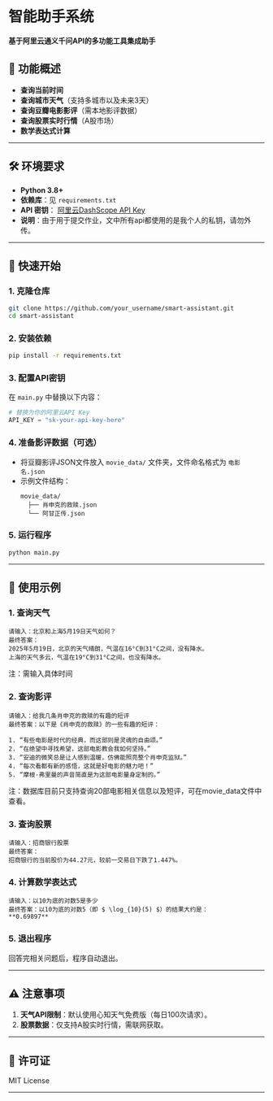 # **智能助手系统**  
**基于阿里云通义千问API的多功能工具集成助手**  

## **📌 功能概述**  
- **查询当前时间**  
- **查询城市天气**（支持多城市以及未来3天）  
- **查询豆瓣电影影评**（需本地影评数据）  
- **查询股票实时行情**（A股市场）  
- **数学表达式计算**  

---

## **🛠️ 环境要求**  
- **Python 3.8+**  
- **依赖库**：见 `requirements.txt`  
- **API 密钥**： [阿里云DashScope API Key](https://help.aliyun.com/zh/dashscope/) 
- **说明**：由于用于提交作业，文中所有api都使用的是我个人的私钥，请勿外传。
---

## **🚀 快速开始**  

### **1. 克隆仓库**  
```bash
git clone https://github.com/your_username/smart-assistant.git
cd smart-assistant
```

### **2. 安装依赖**  
```bash
pip install -r requirements.txt
```

### **3. 配置API密钥**  
在 `main.py` 中替换以下内容：  
```python
# 替换为你的阿里云API Key
API_KEY = "sk-your-api-key-here"
```

### **4. 准备影评数据（可选）**  
- 将豆瓣影评JSON文件放入 `movie_data/` 文件夹，文件命名格式为 `电影名.json`  
- 示例文件结构：  
  ```
  movie_data/
    ├── 肖申克的救赎.json
    └── 阿甘正传.json
  ```

### **5. 运行程序**  
```bash
python main.py
```

---

## **🎯 使用示例**  

### **1. 查询天气**  
```
请输入：北京和上海5月19日天气如何？
最终答案：
2025年5月19日，北京的天气晴朗，气温在16°C到31°C之间，没有降水。
上海的天气多云，气温在19°C到31°C之间，也没有降水。
```
注：需输入具体时间

### **2. 查询影评**  
```
请输入：给我几条肖申克的救赎的有趣的短评
最终答案：以下是《肖申克的救赎》的一些有趣的短评：

1. “有些电影是时代的经典，而这部则是灵魂的自由颂。”
2. “在绝望中寻找希望，这部电影教会我如何坚持。”
3. “安迪的微笑总是让人感到温暖，仿佛能照亮整个肖申克监狱。”
4. “每次看都有新的感悟，这就是好电影的魅力吧！”
5. “摩根·弗里曼的声音简直是为这部电影量身定制的。”
```
注：数据库目前只支持查询20部电影相关信息以及短评，可在movie_data文件中查看。

### **3. 查询股票**  
```
请输入：招商银行股票
最终答案：
招商银行的当前股价为44.27元，较前一交易日下跌了1.447%。
```

### **4. 计算数学表达式**  
```
请输入：以10为底的对数5是多少
最终答案：以10为底的对数5（即 $ \log_{10}(5) $）的结果大约是：
**0.69897**
```

### **5. 退出程序**  
回答完相关问题后，程序自动退出。

---

## **⚠️ 注意事项**  
1. **天气API限制**：默认使用心知天气免费版（每日100次请求）。  
2. **股票数据**：仅支持A股实时行情，需联网获取。   

---

## **📜 许可证**  
MIT License  

--- 
